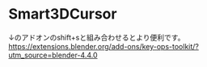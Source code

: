 # Smart3DCursor


↓のアドオンのshift+sと組み合わせるとより便利です。
https://extensions.blender.org/add-ons/key-ops-toolkit/?utm_source=blender-4.4.0
